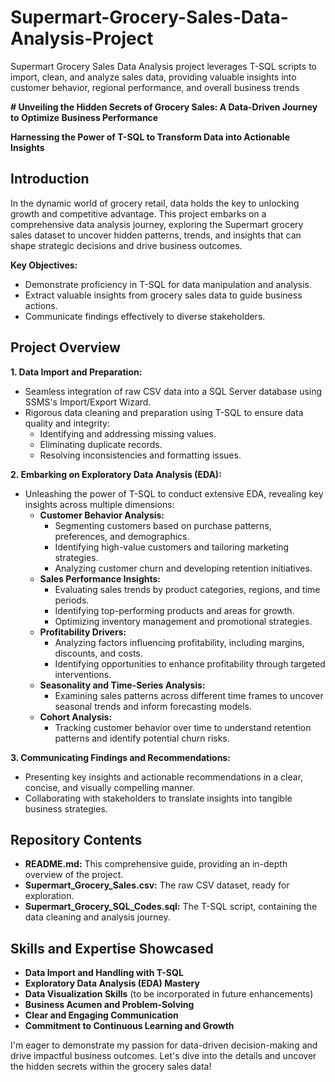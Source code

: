 # Supermart-Grocery-Sales-Data-Analysis-Project
Supermart Grocery Sales Data Analysis project leverages T-SQL scripts to import, clean, and analyze sales data, providing valuable insights into customer behavior, regional performance, and overall business trends

 **# Unveiling the Hidden Secrets of Grocery Sales: A Data-Driven Journey to Optimize Business Performance**

**Harnessing the Power of T-SQL to Transform Data into Actionable Insights**

## Introduction

In the dynamic world of grocery retail, data holds the key to unlocking growth and competitive advantage. This project embarks on a comprehensive data analysis journey, exploring the Supermart grocery sales dataset to uncover hidden patterns, trends, and insights that can shape strategic decisions and drive business outcomes.

**Key Objectives:**

- Demonstrate proficiency in T-SQL for data manipulation and analysis.
- Extract valuable insights from grocery sales data to guide business actions.
- Communicate findings effectively to diverse stakeholders.

## Project Overview

**1. Data Import and Preparation:**

- Seamless integration of raw CSV data into a SQL Server database using SSMS's Import/Export Wizard.
- Rigorous data cleaning and preparation using T-SQL to ensure data quality and integrity:
    - Identifying and addressing missing values.
    - Eliminating duplicate records.
    - Resolving inconsistencies and formatting issues.

**2. Embarking on Exploratory Data Analysis (EDA):**

- Unleashing the power of T-SQL to conduct extensive EDA, revealing key insights across multiple dimensions:
    - **Customer Behavior Analysis:**
        - Segmenting customers based on purchase patterns, preferences, and demographics.
        - Identifying high-value customers and tailoring marketing strategies.
        - Analyzing customer churn and developing retention initiatives.
    - **Sales Performance Insights:**
        - Evaluating sales trends by product categories, regions, and time periods.
        - Identifying top-performing products and areas for growth.
        - Optimizing inventory management and promotional strategies.
    - **Profitability Drivers:**
        - Analyzing factors influencing profitability, including margins, discounts, and costs.
        - Identifying opportunities to enhance profitability through targeted interventions.
    - **Seasonality and Time-Series Analysis:**
        - Examining sales patterns across different time frames to uncover seasonal trends and inform forecasting models.
    - **Cohort Analysis:**
        - Tracking customer behavior over time to understand retention patterns and identify potential churn risks.

**3. Communicating Findings and Recommendations:**

- Presenting key insights and actionable recommendations in a clear, concise, and visually compelling manner.
- Collaborating with stakeholders to translate insights into tangible business strategies.

## Repository Contents

- **README.md:** This comprehensive guide, providing an in-depth overview of the project.
- **Supermart_Grocery_Sales.csv:** The raw CSV dataset, ready for exploration.
- **Supermart_Grocery_SQL_Codes.sql:** The T-SQL script, containing the data cleaning and analysis journey.

## Skills and Expertise Showcased

- **Data Import and Handling with T-SQL**
- **Exploratory Data Analysis (EDA) Mastery**
- **Data Visualization Skills** (to be incorporated in future enhancements)
- **Business Acumen and Problem-Solving**
- **Clear and Engaging Communication**
- **Commitment to Continuous Learning and Growth**

I'm eager to demonstrate my passion for data-driven decision-making and drive impactful business outcomes. Let's dive into the details and uncover the hidden secrets within the grocery sales data!

